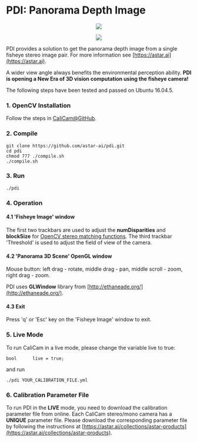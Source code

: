 # PDI: Panorama Depth Image

<p align="center">
  <img src="http://astar.support/dotai/pdi_fisheye_image1.jpg">
</p>

<p align="center">
  <img src="http://astar.support/dotai/pdi_3d_scene2.png">
</p>

PDI provides a solution to get the panorama depth image from a single fisheye stereo image pair. For more information see
[https://astar.ai](https://astar.ai).

A wider view angle always benefits the environmental perception ability. **PDI is opening a New Era of 3D vision computation using the fisheye camera!**

The following steps have been tested and passed on Ubuntu 16.04.5.

### 1. OpenCV Installation

Follow the steps in [CaliCam@GitHub](https://github.com/astar-ai/calicam).

### 2. Compile

	git clone https://github.com/astar-ai/pdi.git
	cd pdi
	chmod 777 ./compile.sh
	./compile.sh

### 3. Run

	./pdi

### 4. Operation

#### 4.1 'Fisheye Image' window
The first two trackbars are used to adjust the **numDisparities** and **blockSize** for [OpenCV stereo matching functions](https://docs.opencv.org/3.0-beta/modules/calib3d/doc/camera_calibration_and_3d_reconstruction.html#stereobm). 
The third trackbar 'Threshold' is used to adjust the field of view of the camera.

#### 4.2 'Panorama 3D Scene' OpenGL window
Mouse button: left drag - rotate, middle drag - pan, middle scroll - zoom, right drag - zoom. 

PDI uses **GLWindow** library from [http://ethaneade.org/](http://ethaneade.org/).

#### 4.3 Exit
Press 'q' or 'Esc' key on the 'Fisheye Image' window to exit.

### 5. Live Mode
To run CaliCam in a live mode, please change the variable live to true:

	bool      live = true;

and run

	./pdi YOUR_CALIBRATION_FILE.yml

### 6. Calibration Parameter File
To run PDI in the **LIVE** mode, you need to download the calibration parameter file from online.
Each CaliCam stereo/mono camera has a **UNIQUE** parameter file. Please download the corresponding parameter file by following the instructions at [https://astar.ai/collections/astar-products](https://astar.ai/collections/astar-products).


